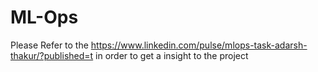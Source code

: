 # ML-Ops

Please Refer to the https://www.linkedin.com/pulse/mlops-task-adarsh-thakur/?published=t in order to get a insight to the project
